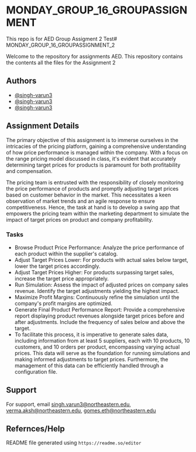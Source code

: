 # MONDAY_GROUP_16_GROUPASSIGNMENT
This repo is for AED Group Assigment 2
Test# MONDAY_GROUP_16_GROUPASSIGNMENT_2


Welcome to the repository for assignments AED. This repository contains the contents all the files for the Assignment 2
## Authors 

- [@singh-varun3](https://github.com/singh-varun3)
- [@singh-varun3](https://github.com/singh-varun3)
- [@singh-varun3](https://github.com/singh-varun3)


## Assignment Details
The primary objective of this assignment is to immerse ourselves in the intricacies of the pricing platform, gaining a comprehensive understanding of how price performance is managed within the company. With a focus on the range pricing model discussed in class, it's evident that accurately determining target prices for products is paramount for both profitability and compensation.

The pricing team is entrusted with the responsibility of closely monitoring the price performance of products and promptly adjusting target prices based on customer behavior in the market. This necessitates a keen observation of market trends and an agile response to ensure competitiveness. Hence, the task at hand is to develop a swing app that empowers the pricing team within the marketing department to simulate the impact of target prices on product and company profitability.

### Tasks

- Browse Product Price Performance: Analyze the price performance of each product within the supplier's catalog.
- Adjust Target Prices Lower: For products with actual sales below target, lower the target prices accordingly.
- Adjust Target Prices Higher: For products surpassing target sales, increase the target price appropriately.
- Run Simulation: Assess the impact of adjusted prices on company sales revenue. Identify the target adjustments yielding the highest impact.
- Maximize Profit Margins: Continuously refine the simulation until the company's profit margins are optimized.
- Generate Final Product Performance Report: Provide a comprehensive report displaying product revenues alongside target prices before and after adjustments. Include the frequency of sales below and above the target.
- To facilitate this process, it is imperative to generate sales data, including information from at least 5 suppliers, each with 10 products, 10 customers, and 10 orders per product, encompassing varying actual prices. This data will serve as the foundation for running simulations and making informed adjustments to target prices. Furthermore, the management of this data can be efficiently handled through a configuration file.

## Support

For support, email singh.varun3@northeastern.edu, verma.aksh@northeastern.edu, gomes.eth@northeastern.edu

## Refernces/Help

README file generated using `https://readme.so/editor`


